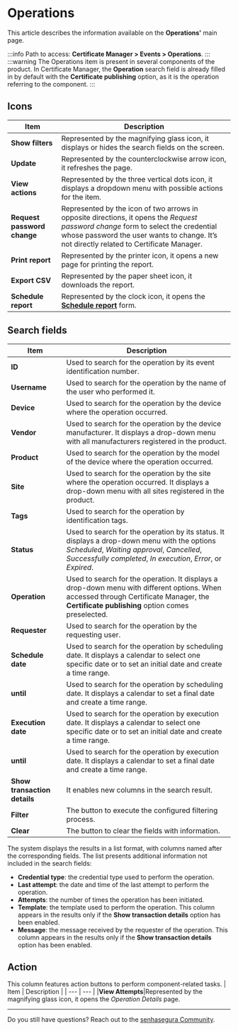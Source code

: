 # Operations

This article describes the information available on the **Operations'** main page.

 :::info
Path to access: **Certificate Manager > Events > Operations**. 
:::
 :::warning
The Operations item is present in several components of the product. In Certificate Manager, the **Operation** search field is already filled in by default with the **Certificate publishing** option, as it is the operation referring to the component.
:::

## Icons

| Item | Description |
| --- | --- |
|**Show filters**|Represented by the magnifying glass icon, it displays or hides the search fields on the screen.
|**Update**|Represented by the counterclockwise arrow icon, it refreshes the page.
|**View actions**|Represented by the three vertical dots icon, it displays a dropdown menu with possible actions for the item.
|**Request password change**|Represented by the icon of two arrows in opposite directions, it opens the *Request password change* form to select the credential whose password the user wants to change. It’s not directly related to Certificate Manager.
|**Print report**|Represented by the printer icon, it opens a new page for printing the report.
|**Export CSV**|Represented by the paper sheet icon, it downloads the report.
|**Schedule report**|Represented by the clock icon, it opens the [**Schedule report**](/v3-32/docs/general-information-how-to-issue-download-and-schedule-device-reports) form.

## Search fields
| Item | Description |
| --- | --- |
|**ID**|Used to search for the operation by its event identification number.
|**Username**|Used to search for the operation by the name of the user who performed it.
|**Device**|Used to search for the operation by the device where the operation occurred.
|**Vendor**|Used to search for the operation by the device manufacturer. It displays a drop-down menu with all manufacturers registered in the product.
|**Product**|Used to search for the operation by the model of the device where the operation occurred.
|**Site**|Used to search for the operation by the site where the operation occurred. It displays a drop-down menu with all sites registered in the product.
|**Tags**|Used to search for the operation by identification tags.
|**Status**|Used to search for the operation by its status. It displays a drop-down menu with the options *Scheduled*, *Waiting approval*, *Cancelled*, *Successfully completed*, *In execution*, *Error*, or *Expired*.
|**Operation**|Used to search for the operation. It displays a drop-down menu with different options. When accessed through Certificate Manager, the **Certificate publishing** option comes preselected.
|**Requester**|Used to search for the operation by the requesting user.
|**Schedule date**|Used to search for the operation by scheduling date. It displays a calendar to select one specific date or to set an initial date and create a time range.
|**until**|Used to search for the operation by scheduling date. It displays a calendar to set a final date and create a time range.
|**Execution date**|Used to search for the operation by execution date. It displays a calendar to select one specific date or to set an initial date and create a time range.
|**until**|Used to search for the operation by execution date. It displays a calendar to set a final date and create a time range.
|**Show transaction details**|It enables new columns in the search result.
|**Filter**|The button to execute the configured filtering process.
|**Clear**|The button to clear the fields with information.

The system displays the results in a list format, with columns named after the corresponding fields. The list presents additional information not included in the search fields:

* **Credential type**: the credential type used to perform the operation.
* **Last attempt**: the date and time of the last attempt to perform the operation.
* **Attempts**: the number of times the operation has been initiated.
* **Template**: the template used to perform the operation. This column appears in the results only if the **Show transaction details** option has been enabled.
* **Message**: the message received by the requester of the operation. This column appears in the results only if the **Show transaction details** option has been enabled.

## Action
This column features action buttons to perform component-related tasks.
| Item | Description |
| --- | --- |
|**View Attempts**|Represented by the magnifying glass icon, it opens the *Operation Details* page.
***
Do you still have questions? Reach out to the [senhasegura Community](https://community.senhasegura.io/).

